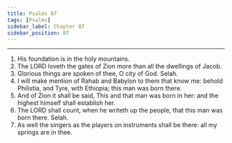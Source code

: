 ```yaml
---
title: Psalms 87
tags: [Psalms]
sidebar_label: Chapter 87
sidebar_position: 87
---
```


---
1. His foundation is in the holy mountains.
2. The LORD loveth the gates of Zion more than all the dwellings of Jacob.
3. Glorious things are spoken of thee, O city of God. Selah.
4. I will make mention of Rahab and Babylon to them that know me: behold Philistia, and Tyre, with Ethiopia; this man was born there.
5. And of Zion it shall be said, This and that man was born in her: and the highest himself shall establish her.
6. The LORD shall count, when he writeth up the people, that this man was born there. Selah.
7. As well the singers as the players on instruments shall be there: all my springs are in thee.
